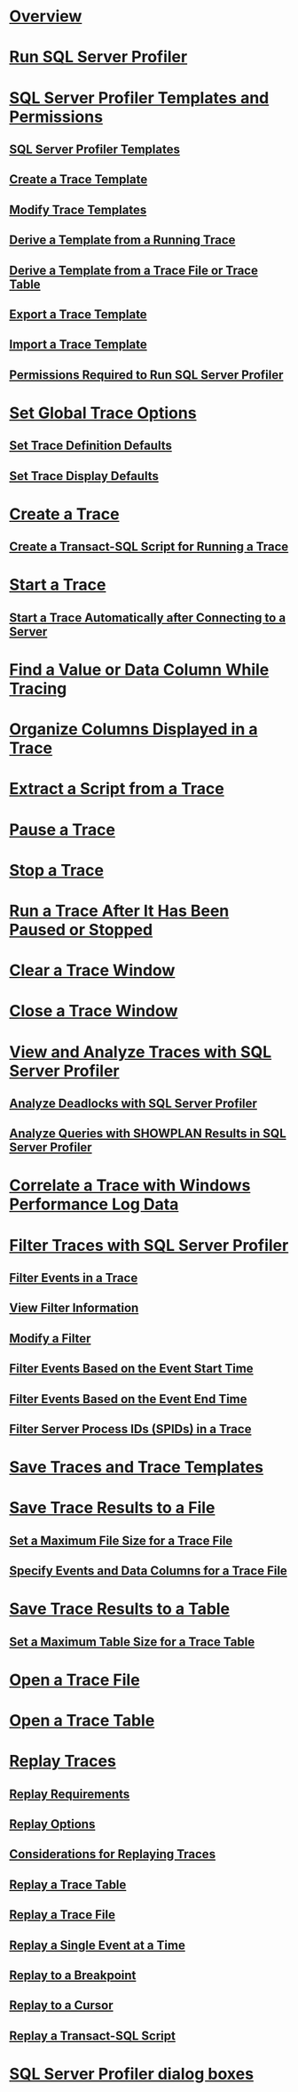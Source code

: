# [Overview](sql-server-profiler.md)  
# [Run SQL Server Profiler](start-sql-server-profiler.md)  
# [SQL Server Profiler Templates and Permissions](sql-server-profiler-templates-and-permissions.md)  
## [SQL Server Profiler Templates](sql-server-profiler-templates.md)  
## [Create a Trace Template](create-a-trace-template-sql-server-profiler.md)  
## [Modify Trace Templates](modify-trace-templates.md)  
## [Derive a Template from a Running Trace](derive-a-template-from-a-running-trace-sql-server-profiler.md)  
## [Derive a Template from a Trace File or Trace Table](derive-a-template-from-a-trace-file-or-trace-table-sql-server-profiler.md)  
## [Export a Trace Template](export-a-trace-template-sql-server-profiler.md)  
## [Import a Trace Template](import-a-trace-template-sql-server-profiler.md)  
## [Permissions Required to Run SQL Server Profiler](permissions-required-to-run-sql-server-profiler.md)  
# [Set Global Trace Options](set-global-trace-options-sql-server-profiler.md)  
## [Set Trace Definition Defaults](set-trace-definition-defaults-sql-server-profiler.md)  
## [Set Trace Display Defaults](set-trace-display-defaults-sql-server-profiler.md)  
# [Create a Trace](create-a-trace-sql-server-profiler.md)  
## [Create a Transact-SQL Script for Running a Trace](create-a-transact-sql-script-for-running-a-trace-sql-server-profiler.md)  
# [Start a Trace](start-a-trace.md)  
## [Start a Trace Automatically after Connecting to a Server](start-a-trace-automatically-after-connecting-to-a-server-sql-server-profiler.md)  
# [Find a Value or Data Column While Tracing](find-a-value-or-data-column-while-tracing-sql-server-profiler.md)  
# [Organize Columns Displayed in a Trace](organize-columns-displayed-in-a-trace-sql-server-profiler.md)  
# [Extract a Script from a Trace](extract-a-script-from-a-trace-sql-server-profiler.md)  
# [Pause a Trace](pause-a-trace-sql-server-profiler.md)  
# [Stop a Trace](stop-a-trace-sql-server-profiler.md)  
# [Run a Trace After It Has Been Paused or Stopped](run-a-trace-after-it-has-been-paused-or-stopped-sql-server-profiler.md)  
# [Clear a Trace Window](clear-a-trace-window-sql-server-profiler.md)  
# [Close a Trace Window](close-a-trace-window-sql-server-profiler.md)  
# [View and Analyze Traces with SQL Server Profiler](view-and-analyze-traces-with-sql-server-profiler.md)  
## [Analyze Deadlocks with SQL Server Profiler](analyze-deadlocks-with-sql-server-profiler.md)  
## [Analyze Queries with SHOWPLAN Results in SQL Server Profiler](analyze-queries-with-showplan-results-in-sql-server-profiler.md)  
# [Correlate a Trace with Windows Performance Log Data](correlate-a-trace-with-windows-performance-log-data.md)  
# [Filter Traces with SQL Server Profiler](filter-traces-with-sql-server-profiler.md)  
## [Filter Events in a Trace](filter-events-in-a-trace-sql-server-profiler.md)  
## [View Filter Information](view-filter-information-sql-server-profiler.md)  
## [Modify a Filter](modify-a-filter-sql-server-profiler.md)  
## [Filter Events Based on the Event Start Time](filter-events-based-on-the-event-start-time-sql-server-profiler.md)  
## [Filter Events Based on the Event End Time](filter-events-based-on-the-event-end-time-sql-server-profiler.md)  
## [Filter Server Process IDs (SPIDs) in a Trace](filter-server-process-ids-spids-in-a-trace-sql-server-profiler.md)  
# [Save Traces and Trace Templates](save-traces-and-trace-templates.md)  
# [Save Trace Results to a File](save-trace-results-to-a-file-sql-server-profiler.md)  
## [Set a Maximum File Size for a Trace File](set-a-maximum-file-size-for-a-trace-file-sql-server-profiler.md)  
## [Specify Events and Data Columns for a Trace File](specify-events-and-data-columns-for-a-trace-file-sql-server-profiler.md)  
# [Save Trace Results to a Table](save-trace-results-to-a-table-sql-server-profiler.md)  
## [Set a Maximum Table Size for a Trace Table](set-a-maximum-table-size-for-a-trace-table-sql-server-profiler.md)  
# [Open a Trace File](open-a-trace-file-sql-server-profiler.md)  
# [Open a Trace Table](open-a-trace-table-sql-server-profiler.md)  
# [Replay Traces](replay-traces.md)  
## [Replay Requirements](replay-requirements.md)  
## [Replay Options](replay-options-sql-server-profiler.md)  
## [Considerations for Replaying Traces](considerations-for-replaying-traces-sql-server-profiler.md)  
## [Replay a Trace Table](replay-a-trace-table-sql-server-profiler.md)  
## [Replay a Trace File](replay-a-trace-file-sql-server-profiler.md)  
## [Replay a Single Event at a Time](replay-a-single-event-at-a-time-sql-server-profiler.md)  
## [Replay to a Breakpoint](replay-to-a-breakpoint-sql-server-profiler.md)  
## [Replay to a Cursor](replay-to-a-cursor-sql-server-profiler.md)  
## [Replay a Transact-SQL Script](replay-a-transact-sql-script-sql-server-profiler.md)  
# [SQL Server Profiler dialog boxes](sql-server-profiler-f1-help.md)  
